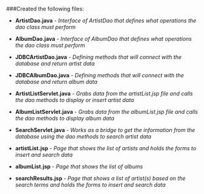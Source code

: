 ###Created the following files:

- **ArtistDao.java** - *Interface of ArtistDao that defines what operations the dao class must perform*

- **AlbumDao.java** - *Interface of AlbumDao that defines what operations the dao class must perform*

- **JDBCArtistDao.java** - *Defining methods that will connect with the database and return artist data*

- **JDBCAlbumDao.java** - *Defining methods that will connect with the database and return album data*

- **ArtistListServlet.java** - *Grabs data from the artistList.jsp file and calls the dao methods to display or insert artist data*

- **AlbumListServlet.java** - *Grabs data from the albumList.jsp file and calls the dao methods to display album data*

- **SearchServlet.java** - *Works as a bridge to get the information from the database using the dao methods to search artist data*

- **artistList.jsp** - *Page that shows the list of artists and holds the forms to insert and search data*

- **albumList.jsp** - *Page that shows the list of albums*

- **searchResults.jsp** - *Page that shows a list of artist(s) based on the search terms and holds the forms to insert and search data*
